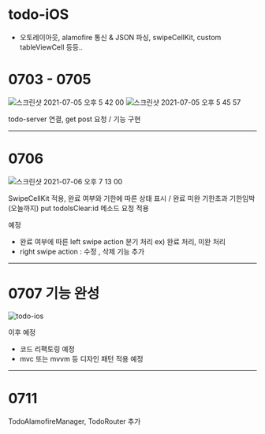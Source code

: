 # todo-iOS
- 오토레이아웃, alamofire 통신 & JSON 파싱, swipeCellKit, custom tableViewCell 등등..

# 0703 - 0705

![스크린샷 2021-07-05 오후 5 42 00](https://user-images.githubusercontent.com/73145656/124443718-df006c80-ddb8-11eb-8958-dc9619e53521.png)
![스크린샷 2021-07-05 오후 5 45 57](https://user-images.githubusercontent.com/73145656/124443728-e0ca3000-ddb8-11eb-98de-c3fd84fa96a7.png)

todo-server 연결,
get post 요청 / 기능 구현

---

# 0706

![스크린샷 2021-07-06 오후 7 13 00](https://user-images.githubusercontent.com/73145656/124583638-3e7c7c00-de8e-11eb-9b86-64e090e9c3a0.png)


SwipeCellKit 적용,
완료 여부와 기한에 따른 상태 표시 / 완료 미완 기한초과 기한임박(오늘까지)
put todoIsClear:id 메소드 요청 적용

예정
- 완료 여부에 따른 left swipe action 분기 처리 ex) 완료 처리, 미완 처리
- right swipe action : 수정 , 삭제 기능 추가

---

# 0707 기능 완성

![todo-ios](https://user-images.githubusercontent.com/73145656/124736804-5584a200-df52-11eb-898e-2f435147711d.gif)


이후 예정
- 코드 리팩토링 예정
- mvc 또는 mvvm 등 디자인 패턴 적용 예정

---

# 0711


TodoAlamofireManager, TodoRouter 추가
